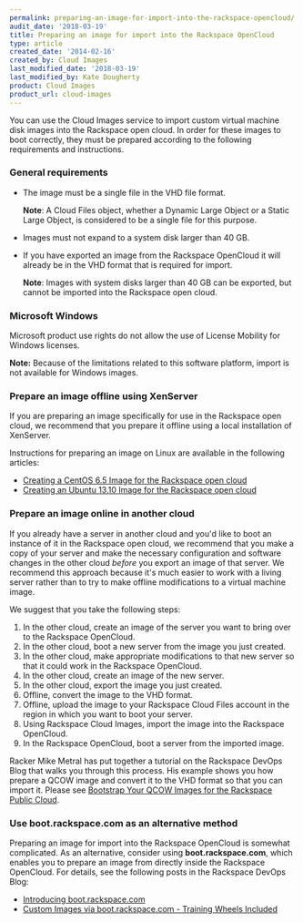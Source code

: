 ```yaml
---
permalink: preparing-an-image-for-import-into-the-rackspace-opencloud/
audit_date: '2018-03-19'
title: Preparing an image for import into the Rackspace OpenCloud
type: article
created_date: '2014-02-16'
created_by: Cloud Images
last_modified_date: '2018-03-19'
last_modified_by: Kate Dougherty
product: Cloud Images
product_url: cloud-images
---
```


You can use the Cloud Images service to import custom virtual machine
disk images into the Rackspace open cloud. In order for these images to boot
correctly, they must be prepared according to the following requirements
and instructions.

### General requirements

-   The image must be a single file in the VHD file format.

    **Note**: A Cloud Files object, whether a Dynamic Large Object or a
    Static Large Object, is considered to be a single file for
    this purpose.

-   Images must not expand to a system disk larger than 40 GB.

-   If you have exported an image from the Rackspace OpenCloud it will
    already be in the VHD format that is required for import.

    **Note**: Images with system disks larger than 40 GB can be
    exported, but cannot be imported into the Rackspace open cloud.

### Microsoft Windows

Microsoft product use rights do not allow the use of License Mobility
for Windows licenses.

**Note:** Because of the limitations related to this software
platform, import is not available for Windows images.

### Prepare an image offline using XenServer

If you are preparing an image specifically for use in the Rackspace open
cloud, we recommend that you prepare it offline using a local
installation of XenServer.

Instructions for preparing an image on Linux are available in the following
articles:

-   [Creating a CentOS 6.5 Image for the Rackspace open cloud](/how-to/creating-a-centos-65-image-for-the-rackspace-open-cloud)
-   [Creating an Ubuntu 13.10 Image for the Rackspace open cloud](/how-to/creating-an-ubuntu-1310-image-for-the-rackspace-open-cloud)

### Prepare an image online in another cloud

If you already have a server in another cloud and you'd like to boot an
instance of it in the Rackspace open cloud, we recommend that you make a
copy of your server and make the necessary configuration and software
changes in the other cloud *before* you export an image of that server.
We recommend this approach because it's much easier to work with a living server rather than to try to make offline modifications to a virtual machine image.

We suggest that you take the following steps:

1.  In the other cloud, create an image of the server you want to bring
    over to the Rackspace OpenCloud.
2.  In the other cloud, boot a new server from the image you
    just created.
3.  In the other cloud, make appropriate modifications to that new
    server so that it could work in the Rackspace OpenCloud.
4.  In the other cloud, create an image of the new server.
5.  In the other cloud, export the image you just created.
6.  Offline, convert the image to the VHD format.
7.  Offline, upload the image to your Rackspace Cloud Files account in
    the region in which you want to boot your server.
8.  Using Rackspace Cloud Images, import the image into the
    Rackspace OpenCloud.
9.  In the Rackspace OpenCloud, boot a server from the imported image.

Racker Mike Metral has put together a tutorial on the Rackspace DevOps
Blog that walks you through this process. His example shows you how
prepare a QCOW image and convert it to the VHD format so that you can
import it. Please see [Bootstrap Your QCOW Images for the Rackspace Public Cloud](https://developer.rackspace.com/blog/bootstrap-your-qcow-images-for-the-rackspace-public-cloud/).

### Use boot.rackspace.com as an alternative method

Preparing an image for import into the Rackspace OpenCloud is somewhat
complicated. As an alternative, consider using **boot.rackspace.com**, which
enables you to prepare an image from directly inside the Rackspace OpenCloud.
For details, see the following posts in the Rackspace DevOps Blog:

-   [Introducing boot.rackspace.com](http://developer.rackspace.com/blog/introducing-boot-dot-rackspace-dot-com.html)
-   [Custom Images via boot.rackspace.com - Training Wheels Included](http://developer.rackspace.com/blog/custom-images-via-boot-dot-rackspace-dot-com-training-wheels-included.html)
